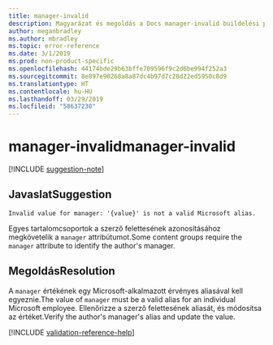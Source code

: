 ```yaml
---
title: manager-invalid
description: Magyarázat és megoldás a Docs manager-invalid buildelési problémájára
author: meganbradley
ms.author: mbradley
ms.topic: error-reference
ms.date: 3/1/2019
ms.prod: non-product-specific
ms.openlocfilehash: 44174bde29b63bffe709596f9c2d6be994f252a3
ms.sourcegitcommit: 8e897e90268a8a87dc4b97d7c28d22ed5950c8d9
ms.translationtype: HT
ms.contentlocale: hu-HU
ms.lasthandoff: 03/29/2019
ms.locfileid: "58637230"
---
```

# <a name="manager-invalid"></a><span data-ttu-id="c0d7f-103">manager-invalid</span><span class="sxs-lookup"><span data-stu-id="c0d7f-103">manager-invalid</span></span>

[!INCLUDE [suggestion-note](includes/suggestion-note.md)]

## <a name="suggestion"></a><span data-ttu-id="c0d7f-104">Javaslat</span><span class="sxs-lookup"><span data-stu-id="c0d7f-104">Suggestion</span></span>

`Invalid value for manager: '{value}' is not a valid Microsoft alias.`

<span data-ttu-id="c0d7f-105">Egyes tartalomcsoportok a szerző felettesének azonosításához megkövetelik a `manager` attribútumot.</span><span class="sxs-lookup"><span data-stu-id="c0d7f-105">Some content groups require the `manager` attribute to identify the author's manager.</span></span>

## <a name="resolution"></a><span data-ttu-id="c0d7f-106">Megoldás</span><span class="sxs-lookup"><span data-stu-id="c0d7f-106">Resolution</span></span>

<span data-ttu-id="c0d7f-107">A `manager` értékének egy Microsoft-alkalmazott érvényes aliasával kell egyeznie.</span><span class="sxs-lookup"><span data-stu-id="c0d7f-107">The value of `manager` must be a valid alias for an individual Microsoft employee.</span></span> <span data-ttu-id="c0d7f-108">Ellenőrizze a szerző felettesének aliasát, és módosítsa az értéket.</span><span class="sxs-lookup"><span data-stu-id="c0d7f-108">Verify the author's manager's alias and update the value.</span></span>

<!--make sure to add this file to your includes folder and verify the path-->
[!INCLUDE [validation-reference-help](includes/validation-reference-help.md)]
